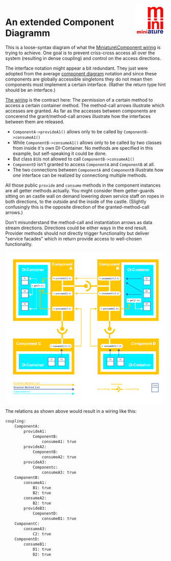 <img align="right" width="100" height="100" src="https://github.com/guidoerfen/miniature-component/blob/master/img/miniature-logo-100px.png">

# An extended Component Diagramm

This is a loose-syntax diagram of what the
[Miniature\Component wiring](https://github.com/guidoerfen/miniature-component#wiring-the-coupling)
is trying to achieve.
One goal is to prevent criss-cross access all over the system (resulting in dense coupling)
and control on the access directions.

The interface notation might appear a bit redundant.
They just were adopted from the average
[component diagram](https://en.wikipedia.org/wiki/Component_diagram)
notation and since these components are globally accessible singletons
they do not mean then components must implement a certain interface.
(Rather the return type hint should be an interface.)

[The wiring](#wiring-yaml)<!-- @IGNORE PREVIOUS: anchor --> is the contract here:
The permission of a certain method to access a certain container method.
The method-call arrows illustrate which accesses are granted.
As far as the accesses between components are concerend the grant/method-call arrows
illustrate how the interfaces between them are released.

* `ComponentA->provideA1()` allows only to be called by `ComponentB->consumeA1()`
* While `ComponentB->consumeA1()` allows only to be called by two classes from inside it's own DI-Container. No methods are specified in this example, but self-speaking it could be done.
* But class `B1`is not allowed to call `ComponentB->consumeA1()`
* `ComponentD` isn't granted to access `ComponentA` and `ComponentB` at all.
* The two connections between `ComponentA` and `ComponentB` illustrate how *one* interface can be realized by connectiong multiple methods.

All those public `provide` and `consume` methods in the component instances are all getter methods actually.
You might consider them getter-guards sitting on an castle wall
on demand lowering down service staff on ropes in both directions, to the outside and the inside of the castle.
(Slightly confusingly this is the opposite direction of the granted-method-call arrows.)

Don't misunderstand the method-call and instantiation arrows as data stream directions.
Directions could be either ways in the end result.
Provider methods should not directly trigger functionality but deliver "service facades"
which in return provide access to well-chosen functionality.

![A Component Diagram](img/component-diagram.png)

<a name="wiring-yaml"></a>
The relations as shown above would result in a wiring like this:

```YML
coupling:
    ComponentA:
        provideA1:
            ComponentB:
                consumeA1: true
        provideA2:
            ComponentB:
                consumeA2: true
        provideA3:
            Componentc:
                consumeA3: true
    ComponentB:
        consumeA1:
            B1: true
            B2: true
        consumeA2:
            B2: true
        provideB3:
            ComponentD: 
                consumeB1: true
    ComponentC:
        consumeA3:
            C2: true
    ComponentD:
        consumeB1:
            D1: true
            D2: true
            
```
